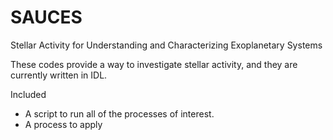 # SAUCES
Stellar Activity for Understanding and Characterizing Exoplanetary Systems

These codes provide a way to investigate stellar activity, and they are currently written in IDL.

Included 
* A script to run all of the processes of interest.
* A process to apply 

